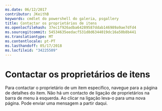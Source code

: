 ```yaml
---
ms.date: 06/12/2017
contributor: JKeithB
keywords: cmdlet do powershell do galeria, psgallery
title: Contactar os proprietários de itens
ms.openlocfilehash: 37ec1f926adba64289587ddab146989a9ae7dfd4
ms.sourcegitcommit: 54534635eedacf531d8d6344019dc16a50b8b441
ms.translationtype: MT
ms.contentlocale: pt-PT
ms.lasthandoff: 05/17/2018
ms.locfileid: "34225509"
---
```

# <a name="contacting-item-owners"></a>Contactar os proprietários de itens

Para contactar o proprietário de um item específico, navegue para a página de detalhes do item.
Não há um contacto de ligação de proprietários na barra de menu à esquerda.
Ao clicar na ligação leva-o para uma nova página.
Pode enviar uma mensagem a partir daqui.